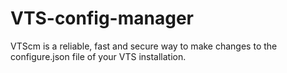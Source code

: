 # VTS-config-manager
VTScm is a reliable, fast and secure way to make changes to the configure.json file of your VTS installation.
